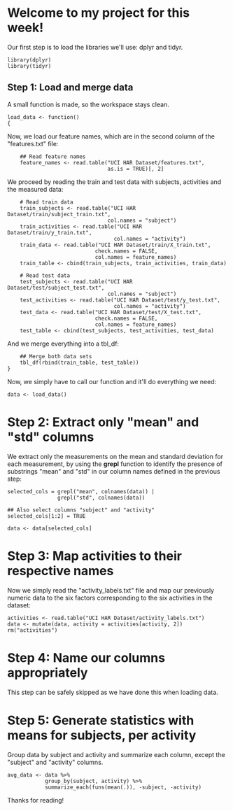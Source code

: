 # Welcome to my project for this week!

Our first step is to load the libraries we'll use: dplyr and tidyr.

```{r}
library(dplyr)
library(tidyr)
```

## Step 1: Load and merge data

A small function is made, so the workspace stays clean.

```{r}
load_data <- function()
{
```

Now, we load our feature names, which are in the second column of the "features.txt" file:

``` {r}
    ## Read feature names
    feature_names <- read.table("UCI HAR Dataset/features.txt",
                                as.is = TRUE)[, 2]
```

We proceed by reading the train and test data with subjects, activities and the measured data:

```{r}
    # Read train data
    train_subjects <- read.table("UCI HAR Dataset/train/subject_train.txt",
                                col.names = "subject")
    train_activities <- read.table("UCI HAR Dataset/train/y_train.txt",
                                  col.names = "activity")
    train_data <- read.table("UCI HAR Dataset/train/X_train.txt",
                            check.names = FALSE,
                            col.names = feature_names)
    train_table <- cbind(train_subjects, train_activities, train_data)
    
    # Read test data
    test_subjects <- read.table("UCI HAR Dataset/test/subject_test.txt",
                                col.names = "subject")
    test_activities <- read.table("UCI HAR Dataset/test/y_test.txt",
                                  col.names = "activity")
    test_data <- read.table("UCI HAR Dataset/test/X_test.txt",
                            check.names = FALSE,
                            col.names = feature_names)
    test_table <- cbind(test_subjects, test_activities, test_data)
```

And we merge everything into a tbl_df:

```{r}
    ## Merge both data sets
    tbl_df(rbind(train_table, test_table))
}
```

Now, we simply have to call our function and it'll do everything we need:

```{r}
data <- load_data()
```

# Step 2: Extract only "mean" and "std" columns

We extract only the measurements on the mean and standard deviation for each measurement, by using the **grepl** function to identify the presence of substrings "mean" and "std" in our column names defined in the previous step:

```{r}
selected_cols = grepl("mean", colnames(data)) |
                grepl("std", colnames(data))

## Also select columns "subject" and "activity"
selected_cols[1:2] = TRUE

data <- data[selected_cols]
```

# Step 3: Map activities to their respective names

Now we simply read the "activity_labels.txt" file and map our previously numeric data to the six factors corresponding to the six activities in the dataset:

```{r}
activities <- read.table("UCI HAR Dataset/activity_labels.txt")
data <- mutate(data, activity = activities[activity, 2])
rm("activities")
```

# Step 4: Name our columns appropriately

This step can be safely skipped as we have done this when loading data.

# Step 5: Generate statistics with means for subjects, per activity

Group data by subject and activity and summarize each column, except the "subject" and "activity" columns.

```{r}
avg_data <- data %>% 
            group_by(subject, activity) %>%
            summarize_each(funs(mean(.)), -subject, -activity)
```

Thanks for reading!